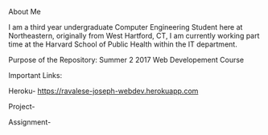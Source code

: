 About Me

I am a third year undergraduate Computer Engineering Student here at Northeastern, originally from West Hartford, CT, I am currently working part time at the Harvard School of Public Health within the IT department.

Purpose of the Repository: Summer 2 2017 Web Developement Course


Important Links:

Heroku- https://ravalese-joseph-webdev.herokuapp.com

Project-

Assignment-
